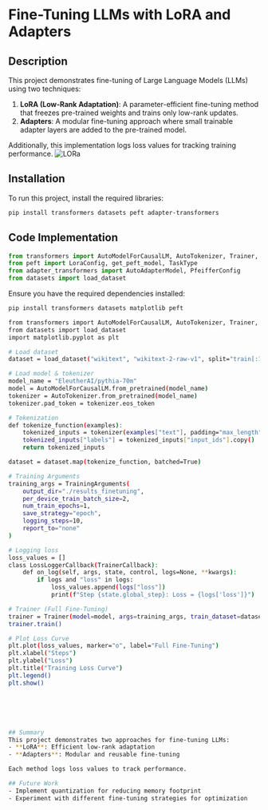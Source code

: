 # Fine-Tuning LLMs with LoRA and Adapters

## Description
This project demonstrates fine-tuning of Large Language Models (LLMs) using two techniques:
1. **LoRA (Low-Rank Adaptation)**: A parameter-efficient fine-tuning method that freezes pre-trained weights and trains only low-rank updates.
2. **Adapters**: A modular fine-tuning approach where small trainable adapter layers are added to the pre-trained model.

Additionally, this implementation logs loss values for tracking training performance.
![LORa](https://github.com/user-attachments/assets/0ca86e60-6dc8-459c-aaae-24354319881c)

## Installation
To run this project, install the required libraries:
```bash
pip install transformers datasets peft adapter-transformers
```

## Code Implementation

```python
from transformers import AutoModelForCausalLM, AutoTokenizer, Trainer, TrainingArguments, TrainerCallback
from peft import LoraConfig, get_peft_model, TaskType
from adapter_transformers import AutoAdapterModel, PfeifferConfig
from datasets import load_dataset
```
  
Ensure you have the required dependencies installed:  
```bash
pip install transformers datasets matplotlib peft

from transformers import AutoModelForCausalLM, AutoTokenizer, Trainer, TrainingArguments, TrainerCallback
from datasets import load_dataset
import matplotlib.pyplot as plt

# Load dataset
dataset = load_dataset("wikitext", "wikitext-2-raw-v1", split="train[:1%]")

# Load model & tokenizer
model_name = "EleutherAI/pythia-70m"
model = AutoModelForCausalLM.from_pretrained(model_name)
tokenizer = AutoTokenizer.from_pretrained(model_name)
tokenizer.pad_token = tokenizer.eos_token

# Tokenization
def tokenize_function(examples):
    tokenized_inputs = tokenizer(examples["text"], padding="max_length", truncation=True, max_length=128)
    tokenized_inputs["labels"] = tokenized_inputs["input_ids"].copy()
    return tokenized_inputs

dataset = dataset.map(tokenize_function, batched=True)

# Training Arguments
training_args = TrainingArguments(
    output_dir="./results_finetuning",
    per_device_train_batch_size=2,
    num_train_epochs=1,
    save_strategy="epoch",
    logging_steps=10,
    report_to="none"
)

# Logging loss
loss_values = []
class LossLoggerCallback(TrainerCallback):
    def on_log(self, args, state, control, logs=None, **kwargs):
        if logs and "loss" in logs:
            loss_values.append(logs["loss"])
            print(f"Step {state.global_step}: Loss = {logs['loss']}")

# Trainer (Full Fine-Tuning)
trainer = Trainer(model=model, args=training_args, train_dataset=dataset, callbacks=[LossLoggerCallback()])
trainer.train()

# Plot Loss Curve
plt.plot(loss_values, marker="o", label="Full Fine-Tuning")
plt.xlabel("Steps")
plt.ylabel("Loss")
plt.title("Training Loss Curve")
plt.legend()
plt.show()






## Summary
This project demonstrates two approaches for fine-tuning LLMs:
- **LoRA**: Efficient low-rank adaptation
- **Adapters**: Modular and reusable fine-tuning

Each method logs loss values to track performance.

## Future Work
- Implement quantization for reducing memory footprint
- Experiment with different fine-tuning strategies for optimization
